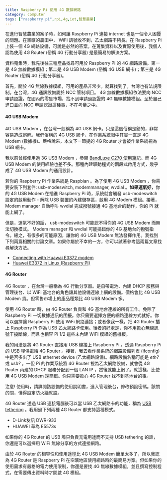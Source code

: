 ```yaml
---
title: Raspberry Pi 使用 4G 數據網路
category: computer
tags: ["raspberry pi",rpi,4g,iot,智慧農業]
---
```


在進行智慧農業的案子時，如何讓 Raspberry Pi 連接 internet 也是一個令人困擾的問題。在空曠的農田中， WiFi 訊號收不到，乙太網路不夠長。在 Raspberry Pi 上裝一個 4G 網路設備，可說是必然的答案。在蒐集資料以及實際使用後，我個人認為使用 4G Router (俗稱 4G 行動分享器) 是最簡易的解決方案。

<!--more-->

資料蒐集時，我先後往三種產品找尋可用於 Raspberry Pi 的 4G 網路設備。第一是 4G 無線數據模組；第二是 4G USB Modem (俗稱 4G USB 網卡)；第三是 4G Router (俗稱 4G 行動分享器)。

首先，關於 4G 無線數據模組，可用的產品非常少。就算找到了，台灣也有法規限制。在台灣，4G 通訊設備屬於 NCC 管制項目。 4G 無線數據模組依法要向 NCC 申請認證。在國內的零售市場，找不到申請過認證的 4G 無線數據模組。至於自己進口並向 NCC 申請認證這種事，不在考量之中。

#### 4G USB Modem

4G USB Modem ，在台灣一般稱為 4G USB 網卡。只是這個俗稱是錯的，非常容易造成誤解。我們俗稱的 4G USB 網卡，在作業系統眼中其實一直是 4G Modem (數據機)。嚴格說來，本文下一節提的 4G Router 才會被作業系統視為 USB 網卡。

我以前曾經使用過 3G USB Modem ，參閱 [BandLuxe C270 使用筆記](https://rocksaying.tw/archives/15987847.html)。而 4G USB Modem 的使用經驗也差不多。那種內建驅動程式的兩段式啟用方式，幾乎成了 4G USB Modem 的通用設計。

若你的 Raspberry Pi 作業系統是 Raspbian 。為了使用 4G USB Modem ，你需要安裝下列套件: usb-modeswitch, modemmanager, wvdial 。**如果運氣好**，你的 4G USB Modem 在插進 Raspberry Pi 時，系統就會觸發 usb-modeswitch 設定的啟用動作 - 解除 USB 裝置的內建儲存區，啟用 4G Modem 模組。接著， Modem manager 自動呼叫 wvdial 完成撥號接通 4G 基地台的動作，你的 Pi 就能上網了。

但是，運氣不好的話， usb-modeswitch 可能認不得你的 4G USB Modem 而無法切換模式。 Modem manager 和 wvdial 可能搞錯你的 4G 基地台的撥號指令。總之，有很多的可能原因，讓你的 4G USB Modem 無法發揮作用。我找到下列兩篇相關的討論文章。如果你屬於不幸的一方，你可以試著參考這兩篇文章找尋解決方法。

* [Connecting with Huawai E3372 modem](https://www.raspberrypi.org/forums/viewtopic.php?t=101582)
* [Huawei E3372 in Linux (Raspberry PI)](https://nvdcstuff.blogspot.tw/2015/04/huawei-e3372-in-linux-raspberry-pi.html)

#### 4G Router

4G Router ，在台灣一般稱為 4G 行動分享器。是自帶電池、內建 DHCP 服務與管理後台、以 WiFi 基地台的角色讓其他設備連線上網的設備。價格會比 4G USB Modem 貴。但零售市場上的產品種類比 4G USB Modem 多。

使用 4G Router 時，由 4G Router 負責和 4G 基地台連線的所有工作。免除了 Raspberry Pi 一切數據通訊的困擾。你只需要選擇方便的網路連線方式就好。你可以選擇讓 Raspberry Pi 使用 WiFi 網路連接；或者像我一樣，把  4G Router 插上 Raspberry Pi 作為 USB 乙太網路卡使用。後者的好處是，你不用擔心無線訊號干擾斷線，而且也相容 Pi 1/2 這些未內建 WiFi 模組的舊機板。

我的用法是將 4G Router 直接用 USB 線接上 Raspberry Pi 。透過 Raspberry Pi 的 USB 埠供電給 4G Router 。接著，我去看作業系統的網路設備列表 (ifconfig) 中是否多出了 USB ethernet device (乙太網路設備)。網路設備名稱可能是 *eth?* 或 *usb?* 。一但 Pi 的作業系統將 4G Router 視為乙太網路設備，就會從 4G Router 內建的 DHCP 服務分配到一個 LAN IP ，然後就能上網了。就這樣，比使用 4G USB Modem 還簡單。你只需要擔心 4G Router 找不到基地台的事。

注意! 使用時，請詳閱該設備的使用說明書，進入管理後台，修改預設密碼。該關的關，懂得設定防火牆就設。

4G Router 透過 USB 連接電腦後可以當 USB 乙太網路卡的功能，稱為 [USB tethering](https://zh.wikipedia.org/wiki/Tethering) 。我用過下列兩種 4G Router 都支持這種模式。

* D-Link友訊 DWR-933
* HUAWEI 華為 E5573s

如果你的 4G Router 的 USB 埠只負責充電用途而不支持 USB tethering 的話，你還是可以選擇用 WiFi 無線分享的方式連接網路。

由於 4G Router 的相容性和使用途徑比 4G USB Modem 簡單太多了，所以我認為 4G Router 是 Raspberry Pi 在空曠地區使用網路時的最簡易方案。但如果你的使用需求有嚴格的電力使用限制，你還是要找 4G 無線數據模組，並且撰寫控制程式，在需要傳出資料時才開啟 4G 模組。
